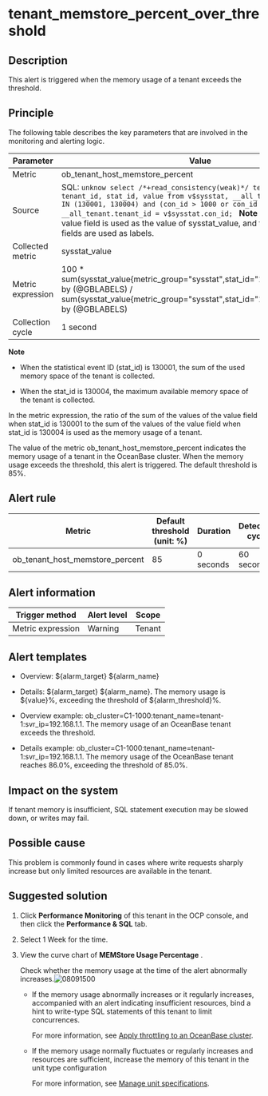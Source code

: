 tenant_memstore_percent_over_threshold 
===========================================================



**Description** 
------------------------------------

This alert is triggered when the memory usage of a tenant exceeds the threshold.

Principle 
------------------------------

The following table describes the key parameters that are involved in the monitoring and alerting logic. 


|     Parameter     |                                                                                                                                                                                                                 Value                                                                                                                                                                                                                  |
|-------------------|----------------------------------------------------------------------------------------------------------------------------------------------------------------------------------------------------------------------------------------------------------------------------------------------------------------------------------------------------------------------------------------------------------------------------------------|
| Metric            | ob_tenant_host_memstore_percent                                                                                                                                                                                                                                                                                                                                                                                                        |
| Source            | SQL: ```unknow select /*+read_consistency(weak)*/ tenant_name, tenant_id, stat_id, value from v$sysstat, __all_tenant where stat_id IN (130001, 130004) and (con_id > 1000 or con_id = 1) and __all_tenant.tenant_id = v$sysstat.con_id; ```  **Note**  The value of the value field is used as the value of sysstat_value, and the values of other fields are used as labels. |
| Collected metric  | sysstat_value                                                                                                                                                                                                                                                                                                                                                                                                                          |
| Metric expression | 100 \* sum(sysstat_value{metric_group="sysstat",stat_id="130001",@LABELS}) by (@GBLABELS) / sum(sysstat_value{metric_group="sysstat",stat_id="130004",@LABELS}) by (@GBLABELS)                                                                                                                                                                                                                                                         |
| Collection cycle  | 1 second                                                                                                                                                                                                                                                                                                                                                                                                                               |


**Note**



* When the statistical event ID (stat_id) is 130001, the sum of the used memory space of the tenant is collected.

  

* When the stat_id is 130004, the maximum available memory space of the tenant is collected.

  




In the metric expression, the ratio of the sum of the values of the value field when stat_id is 130001 to the sum of the values of the value field when stat_id is 130004 is used as the memory usage of a tenant.

The value of the metric ob_tenant_host_memstore_percent indicates the memory usage of a tenant in the OceanBase cluster. When the memory usage exceeds the threshold, this alert is triggered. The default threshold is 85%.

**Alert rule** 
-----------------------------------



|             Metric              | Default threshold (unit: %) | Duration  | Detection cycle | Time before clearance |
|---------------------------------|-----------------------------|-----------|-----------------|-----------------------|
| ob_tenant_host_memstore_percent | 85                          | 0 seconds | 60 seconds      | 5 minutes             |



**Alert information** 
------------------------------------------



|  Trigger method   | Alert level | Scope  |
|-------------------|-------------|--------|
| Metric expression | Warning     | Tenant |



**Alert templates** 
----------------------------------------

* Overview: ${alarm_target} ${alarm_name}

  

* Details: ${alarm_target} ${alarm_name}. The memory usage is ${value}%, exceeding the threshold of ${alarm_threshold}%.

  

* Overview example: ob_cluster=C1-1000:tenant_name=tenant-1:svr_ip=192.168.1.1. The memory usage of an OceanBase tenant exceeds the threshold.

  

* Details example: ob_cluster=C1-1000:tenant_name=tenant-1:svr_ip=192.168.1.1. The memory usage of the OceanBase tenant reaches 86.0%, exceeding the threshold of 85.0%.

  




**Impact on the system** 
---------------------------------------------

If tenant memory is insufficient, SQL statement execution may be slowed down, or writes may fail.

**Possible cause** 
---------------------------------------

This problem is commonly found in cases where write requests sharply increase but only limited resources are available in the tenant.

**Suggested solution** 
-------------------------------------------

1. Click **Performance Monitoring** of this tenant in the OCP console, and then click the **Performance \& SQL** tab.

   

2. Select 1 Week for the time.

   

3. View the curve chart of **MEMStore Usage Percentage** . 

   Check whether the memory usage at the time of the alert abnormally increases.![08091500](../images/p302467.png)
   * If the memory usage abnormally increases or it regularly increases, accompanied with an alert indicating insufficient resources, bind a hint to write-type SQL statements of this tenant to limit concurrences. 

     For more information, see [Apply throttling to an OceanBase cluster](../4.alarm-appendix/5.limit-the-inbound-traffic-of-the-oceanbase-cluster.md).
     
   
   * If the memory usage normally fluctuates or regularly increases and resources are sufficient, increase the memory of this tenant in the unit type configuration 

     For more information, see [Manage unit specifications](../../3.ob-cloud-platform/5.manage-tenants/2.basic-tenant-operations/3.unit-specification-management.md).
     
   

   



